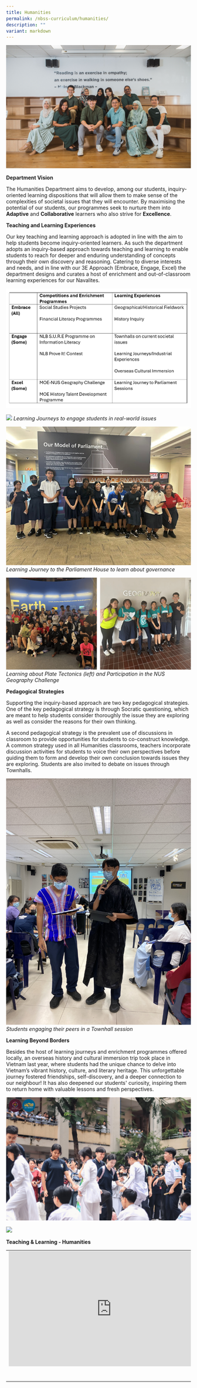 ```yaml
---
title: Humanities
permalink: /nbss-curriculum/humanities/
description: ""
variant: markdown
---
```

![](/images/7__Humanities__1_.jpg)

<p><strong>Department Vision</strong></p>
<p>The Humanities Department aims to develop, among our students, inquiry-oriented learning dispositions that will allow them to make sense of the complexities of societal issues that they will encounter. By maximising the potential of our students, our programmes seek to nurture them into <strong>Adaptive</strong> and <strong>Collaborative</strong> learners who also strive for <strong>Excellence</strong>. <br></p>

<p><strong>Teaching and Learning Experiences</strong></p>
<p>Our key teaching and learning approach is adopted in line with the aim to help students become inquiry-oriented learners. As such the department adopts an inquiry-based approach towards teaching and learning to enable students to reach for deeper and enduring understanding of concepts through their own discovery and reasoning. Catering to diverse interests and needs, and in line with our 3E Approach (Embrace, Engage, Excel) the department designs and curates a host of enrichment and out-of-classroom learning experiences for our Navalites.</p>

![](/images/2025_03_30_174216.png)

![](/images/HumLJ__1_.png) *Learning Journeys to engage students in real-world issues*

![](/images/unnamed__1_.jpg)*Learning Journey to the Parliament House to learn about governance*

![](/images/HumLJ3__1_.png) *Learning about Plate Tectonics (left) and Participation in the NUS Geography Challenge*

**Pedagogical Strategies**
<p>Supporting the inquiry-based approach are two key pedagogical strategies. One of the key pedagogical strategy is through Socratic questioning, which are meant to help students consider thoroughly the issue they are exploring as well as consider the reasons for their own thinking.</p>
<p>A second pedagogical strategy is the prevalent use of discussions in classroom to provide opportunities for students to co-construct knowledge. A common strategy used in all Humanities classrooms, teachers  incorporate discussion activities for students to voice their own perspectives before guiding them to form and develop their own conclusion towards issues they are exploring. Students are also invited to debate on issues through Townhalls. </p>
	
![](/images/Townhall_2.jpg) *Students engaging their peers in a Townhall session*

**Learning Beyond Borders**

Besides the host of learning journeys and enrichment programmes offered locally, an overseas history and cultural immersion trip took place in Vietnam last year, where students had the unique chance to delve into Vietnam’s vibrant history, culture, and literary heritage. This unforgettable journey fostered friendships, self-discovery, and a deeper connection to our neighbour! It has also deepened our students' curiosity, inspiring them to return home with valuable lessons and fresh perspectives.

![](/images/480299740_585153311192161_5390346312142839196_n.jpg)

![](/images/Picture12__1_.png)
	
<p><strong>Teaching &amp; Learning - Humanities</strong>&nbsp;</p>
<table>
<tbody>
<tr>
<td><iframe src="https://www.youtube.com/embed/WseBrGV7txQ" width="560" height="315" frameborder="0" allowfullscreen="allowfullscreen"></iframe><br><br><br></td>
<td><iframe src="https://www.youtube.com/embed/K_73-DqCj0M" width="560" height="315" frameborder="0" allowfullscreen="allowfullscreen"></iframe></td>
<td><iframe src="https://www.youtube.com/embed/PPswoG5BqdQ" width="560" height="315" frameborder="0" allowfullscreen="allowfullscreen"></iframe></td>
</tr>
</tbody>
</table>
<br>